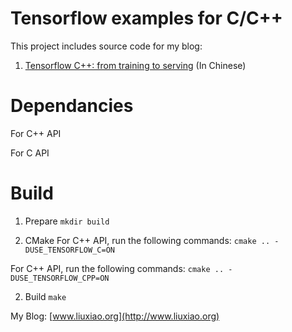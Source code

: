 
# Tensorflow examples for C/C++
This project includes source code for my blog:

1. [Tensorflow C++: from training to serving](http://www.liuxiao.org/2018/08/ubuntu-tensorflow-c-%e4%bb%8e%e8%ae%ad%e7%bb%83%e5%88%b0%e9%a2%84%e6%b5%8b1%ef%bc%9a%e7%8e%af%e5%a2%83%e6%90%ad%e5%bb%ba/) (In Chinese)

# Dependancies
For C++ API

For C API
 
# Build
1. Prepare
`mkdir build`

1. CMake
For C++ API, run the following commands:
`cmake .. -DUSE_TENSORFLOW_C=ON`

For C++ API, run the following commands:
`cmake .. -DUSE_TENSORFLOW_CPP=ON`

2. Build
`make`

My Blog: [www.liuxiao.org](http://www.liuxiao.org)
